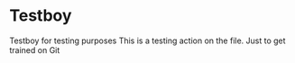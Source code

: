 # Testboy
Testboy for testing purposes
This is a testing action on the file. Just to get trained on Git
